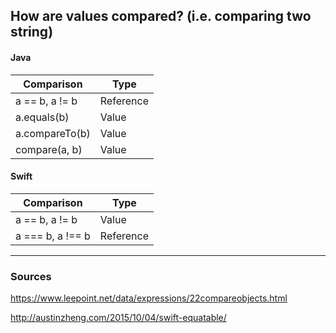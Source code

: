 ## How are values compared? (i.e. comparing two string)
#### Java
| Comparison | Type |
| --- | --- |
| a == b, a != b | Reference |
| a.equals(b) | Value |
| a.compareTo(b) | Value |
| compare(a, b) | Value |
#### Swift
Comparison | Type
--- | ---
a == b, a != b | Value
a === b, a !== b | Reference

----

### Sources
https://www.leepoint.net/data/expressions/22compareobjects.html

http://austinzheng.com/2015/10/04/swift-equatable/
